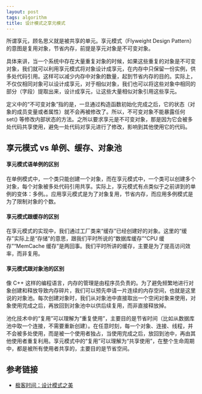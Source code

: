 ```yaml
---
layout: post
tags: algorithm
title: 设计模式之享元模式
---
```

所谓享元，顾名思义就是被共享的单元。享元模式（Flyweight Design Pattern）的意图是复用对象，节省内存，前提是享元对象是不可变对象。

具体来讲，当一个系统中存在大量重复对象的时候，如果这些重复的对象是不可变对象，我们就可以利用享元模式将对象设计成享元，在内存中只保留一份实例，供多处代码引用。这样可以减少内存中对象的数量，起到节省内存的目的。实际上，不仅仅相同对象可以设计成享元，对于相似对象，我们也可以将这些对象中相同的部分（字段）提取出来，设计成享元，让这些大量相似对象引用这些享元。

定义中的“不可变对象”指的是，一旦通过构造函数初始化完成之后，它的状态（对象的成员变量或者属性）就不会再被修改了。所以，不可变对象不能暴露任何 set() 等修改内部状态的方法。之所以要求享元是不可变对象，那是因为它会被多处代码共享使用，避免一处代码对享元进行了修改，影响到其他使用它的代码。

## 享元模式 vs 单例、缓存、对象池
#### 享元模式语单例的区别
在单例模式中，一个类只能创建一个对象，而在享元模式中，一个类可以创建多个对象，每个对象被多处代码引用共享。实际上，享元模式有点类似于之前讲到的单例的变体：多例。。应用享元模式是为了对象复用，节省内存，而应用多例模式是为了限制对象的个数。

#### 享元模式跟缓存的区别
在享元模式的实现中，我们通过工厂类来“缓存”已经创建好的对象。这里的“缓存”实际上是“存储”的意思，跟我们平时所说的“数据库缓存”“CPU 缓存”“MemCache 缓存”是两回事。我们平时所讲的缓存，主要是为了提高访问效率，而非复用。

#### 享元模式跟对象池的区别
像 C++ 这样的编程语言，内存的管理是由程序员负责的。为了避免频繁地进行对象创建和释放导致内存碎片，我们可以预先申请一片连续的内存空间，也就是这里说的对象池。每次创建对象时，我们从对象池中直接取出一个空闲对象来使用，对象使用完成之后，再放回到对象池中以供后续复用，而非直接释放掉。

池化技术中的“复用”可以理解为“重复使用”，主要目的是节省时间（比如从数据库池中取一个连接，不需要重新创建）。在任意时刻，每一个对象、连接、线程，并不会被多处使用，而是被一个使用者独占，当使用完成之后，放回到池中，再由其他使用者重复利用。享元模式中的“复用”可以理解为“共享使用”，在整个生命周期中，都是被所有使用者共享的，主要目的是节省空间。

## 参考链接
- [极客时间：设计模式之美](https://time.geekbang.org/column/article/208572)